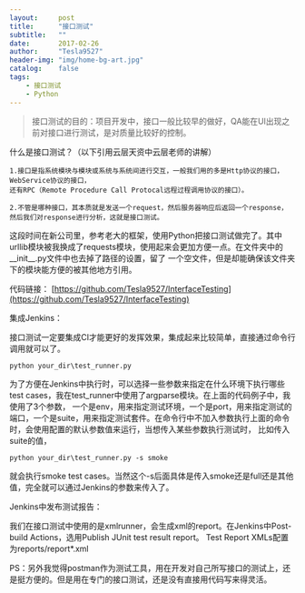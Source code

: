 ```yaml
---
layout:     post
title:      "接口测试"
subtitle:   ""
date:       2017-02-26
author:     "Tesla9527"
header-img: "img/home-bg-art.jpg"
catalog:    false
tags:
    - 接口测试
    - Python
---
```

>接口测试的目的：项目开发中，接口一般比较早的做好，QA能在UI出现之前对接口进行测试，是对质量比较好的控制。

什么是接口测试？（以下引用云层天资中云层老师的讲解）

	1.接口是指系统模块与模块或系统与系统间进行交互，一般我们用的多是Http协议的接口，WebService协议的接口，
	还有RPC（Remote Procedure Call Protocal远程过程调用协议的接口）。

	2.不管是哪种接口，其本质就是发送一个request，然后服务器响应后返回一个response，
	然后我们对response进行分析，这就是接口测试。

这段时间在新公司里，参考老大的框架，使用Python把接口测试做完了。其中urllib模块被我换成了requests模块，使用起来会更加方便一点。在文件夹中的__init__.py文件中也去掉了路径的设置，留了
一个空文件，但是却能确保该文件夹下的模块能方便的被其他地方引用。

代码链接：
[https://github.com/Tesla9527/InterfaceTesting](https://github.com/Tesla9527/InterfaceTesting)


集成Jenkins：

接口测试一定要集成CI才能更好的发挥效果，集成起来比较简单，直接通过命令行调用就可以了。

	python your_dir\test_runner.py
	
为了方便在Jenkins中执行时，可以选择一些参数来指定在什么环境下执行哪些test cases，我在test_runner中使用了argparse模块。在上面的代码例子中，我使用了3个参数，
一个是env，用来指定测试环境，一个是port，用来指定测试的端口，一个是suite，用来指定测试套件。在命令行中不加入参数执行上面的命令时，会使用配置的默认参数值来运行，当想传入某些参数执行测试时，
比如传入suite的值，

	python your_dir\test_runner.py -s smoke
	
就会执行smoke test cases。当然这个-s后面具体是传入smoke还是full还是其他值，完全就可以通过Jenkins的参数来传入了。

Jenkins中发布测试报告：

我们在接口测试中使用的是xmlrunner，会生成xml的report。在Jenkins中Post-build Actions，选用Publish JUnit test result report。 Test Report XMLs配置为reports/report*.xml

PS：另外我觉得postman作为测试工具，用在开发对自己所写接口的测试上，还是挺方便的。但是用在专门的接口测试，还是没有直接用代码写来得灵活。

